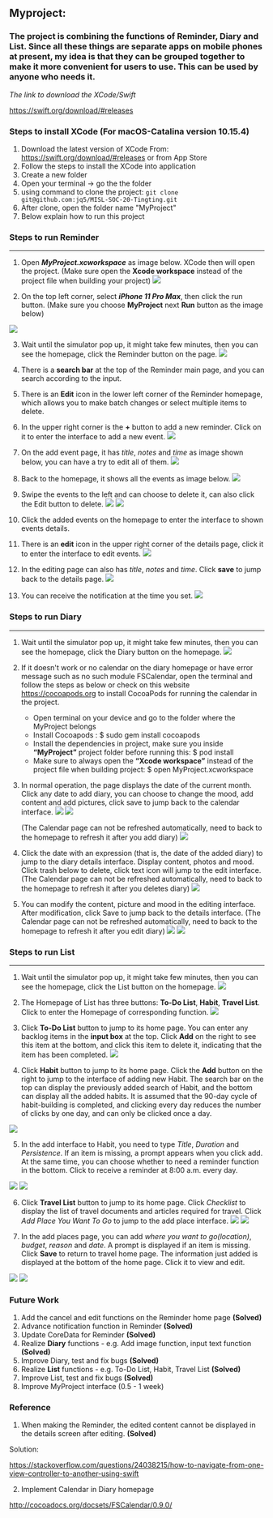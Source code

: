 ## Myproject: 

### The project is combining the functions of Reminder, Diary and List. Since all these things are separate apps on mobile phones at present, my idea is that they can be grouped together to make it more convenient for users to use. This can be used by anyone who needs it.

_The link to download the XCode/Swift_

https://swift.org/download/#releases

### Steps to install XCode (For macOS-Catalina version 10.15.4)

1. Download the latest version of XCode
   From: https://swift.org/download/#releases
   or from App Store
2. Follow the steps to install the XCode into application
3. Create a new folder
4. Open your terminal -> go the the folder
5. using command to clone the project: ```git clone git@github.com:jq5/MISL-SOC-20-Tingting.git```
6. After clone, open the folder name "MyProject"
7. Below explain how to run this project

### Steps to run Reminder
---

1. Open ***MyProject.xcworkspace*** as image below. XCode then will open the project. (Make sure open the **Xcode workspace** instead of the project file when building your project)
![](../Screenshot/Diary/FolderDiary.png)

2.  On the top left corner, select ***iPhone 11 Pro Max***, then click the run button. (Make sure you choose **MyProject** next **Run** button as the image below)

![](../Screenshot/Diary/RunDiary.png)

3. Wait until the simulator pop up, it might take few minutes, then you can see the homepage, click the Reminder button on the page.
![](../Screenshot/Reminder2/HomeReminder2.png)

4. There is a **search bar** at the top of the Reminder main page, and you can search according to the input.

5. There is an **Edit** icon in the lower left corner of the Reminder homepage, which allows you to make batch changes or select multiple items to delete.

6. In the upper right corner is the **+** button to add a new reminder. Click on it to enter the interface to add a new event.
![](../Screenshot/Reminder2/ButtonReminder2.png)

7. On the add event page, it has *title*, *notes* and *time* as image shown below, you can have a try to edit all of them.
![](../Screenshot/Reminder2/AddReminder2.png)

8. Back to the homepage, it shows all the events as image below. 
![](../Screenshot/Reminder2/DetailReminder2.png)

9. Swipe the events to the left and can choose to delete it, can also click the Edit button to delete.
![](../Screenshot/Reminder2/DeleteReminder2_1.png)
![](../Screenshot/Reminder2/DeleteReminder2_2.png)

10. Click the added events on the homepage to enter the interface to shown events details.

11. There is an **edit** icon in the upper right corner of the details page, click it to enter the interface to edit events.
![](../Screenshot/Reminder2/EditReminder2.png)

12. In the editing page can also has *title*, *notes* and *time*. Click **save** to jump back to the details page.
![](../Screenshot/Reminder2/DetailpageReminder2.png)

13. You can receive the notification at the time you set.
![](../Screenshot/Reminder2/NotificationReminder2.png)

### Steps to run Diary
---

1. Wait until the simulator pop up, it might take few minutes, then you can see the homepage, click the Diary button on the homepage. 
![](../Screenshot/Diary/ButtonDiary.png)

2. If it doesn't work or no calendar on the diary homepage or have error message such as no such module FSCalendar, open the terminal and follow the steps as below or check on this website https://cocoapods.org to install CocoaPods for running the calendar in the project.
    
    - Open terminal on your device and go to the folder where the MyProject belongs
    - Install Cocoapods : $ sudo gem install cocoapods
    - Install the dependencies in project, make sure you inside **“MyProject”** project folder before running this: $ pod install
    - Make sure to always open the **“Xcode workspace”** instead of the project file when building project: $ open MyProject.xcworkspace

3. In normal operation, the page displays the date of the current month. Click any date to add diary, you can choose to change the mood, add content and add pictures, click save to jump back to the calendar interface. 
![](../Screenshot/Diary/Calendar.png)
![](../Screenshot/Diary/AddDiary.png)

    (The Calendar page can not be refreshed automatically, need to back to the homepage to refresh it after you add diary) 
![](../Screenshot/Diary/AddMoodCalendar.png)

4. Click the date with an expression (that is, the date of the added diary) to jump to the diary details interface. Display content, photos and mood. Click trash below to delete, click text icon will jump to the edit interface.  (The Calendar page can not be refreshed automatically, need to back to the homepage to refresh it after you deletes diary) 
![](../Screenshot/Diary/Detail.png)

5. You can modify the content, picture and mood in the editing interface. After modification, click Save to jump back to the details interface. (The Calendar page can not be refreshed automatically, need to back to the homepage to refresh it after you edit diary) 
![](../Screenshot/Diary/Edit.png)
![](../Screenshot/Diary/EditMoodCalendar.png)

### Steps to run List
---

1. Wait until the simulator pop up, it might take few minutes, then you can see the homepage, click the List button on the homepage. 
![](../Screenshot/List/ButtonList.png)

2. The Homepage of List has three buttons: **To-Do List**, **Habit**, **Travel List**. Click to enter the Homepage of corresponding function.
![](../Screenshot/List/ListHomePage.png)

3. Click **To-Do List** button to jump to its home page. You can enter any backlog items in the **input box** at the top. Click **Add** on the right to see this item at the bottom, and click this item to delete it, indicating that the item has been completed.
![](../Screenshot/List/ToDoHomePage.png)

4. Click **Habit** button to jump to its home page. Click the **Add** button on the right to jump to the interface of adding new Habit. The search bar on the top can display the previously added search of Habit, and the bottom can display all the added habits. It is assumed that the 90-day cycle of habit-building is completed, and clicking every day reduces the number of clicks by one day, and can only be clicked once a day. 

![](../Screenshot/List/HabitHomePage.png)

5. In the add interface to Habit, you need to type *Title*, *Duration* and *Persistence*. If an item is missing, a prompt appears when you click add. At the same time, you can choose whether to need a reminder function in the bottom. Click to receive a reminder at 8:00 a.m. every day. 

![](../Screenshot/List/HabitAdd.png)
![](../Screenshot/List/HabitError.png)

6. Click **Travel List** button to jump to its home page.  Click *Checklist* to display the list of travel documents and articles required for travel. Click *Add Place You Want To Go* to jump to the add place interface.
![](../Screenshot/List/TravelHomepage.png)
![](../Screenshot/List/CheckList.png)

7. In the add places page, you can add *where you want to go(location)*, *budget*, *reason* and *date*. A prompt is displayed if an item is missing. Click **Save** to return to travel home page. The information just added is displayed at the bottom of the home page. Click it to view and edit. 

![](../Screenshot/List/TravelEdit.png)
![](../Screenshot/List/TravelAdd.png)

### Future Work

1. Add the cancel and edit functions on the Reminder home page **(Solved)**
2. Advance notification function in Reminder **(Solved)**
3. Update CoreData for Reminder **(Solved)**
4. Realize **Diary** functions - e.g. Add image function, input text function    **(Solved)**
5. Improve Diary, test and fix bugs     **(Solved)**
6. Realize **List** functions - e.g. To-Do List, Habit, Travel List     **(Solved)**
7. Improve List, test and fix bugs     **(Solved)**
8. Improve MyProject interface     (0.5 - 1 week)

### Reference

1. When making the Reminder, the edited content cannot be displayed in the details screen after editing. **(Solved)**

Solution: 

https://stackoverflow.com/questions/24038215/how-to-navigate-from-one-view-controller-to-another-using-swift

2. Implement Calendar in Diary homepage

http://cocoadocs.org/docsets/FSCalendar/0.9.0/

